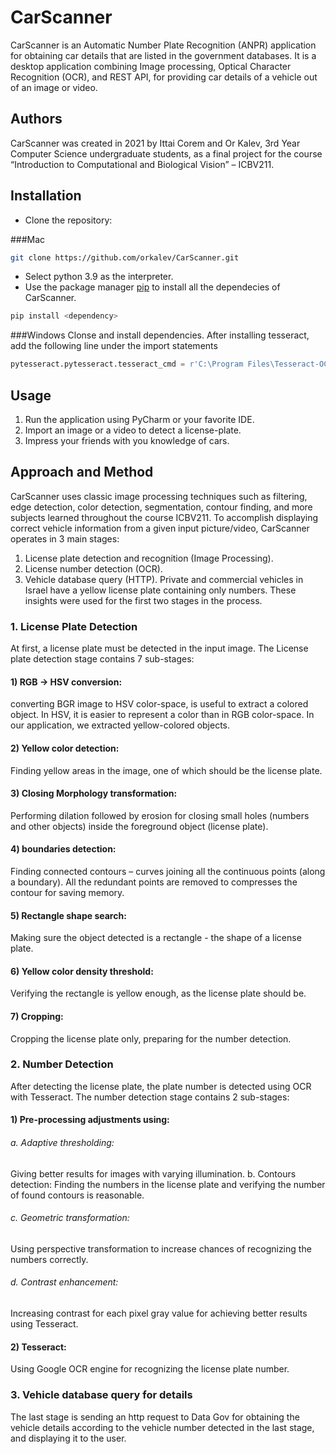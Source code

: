 # CarScanner
CarScanner is an Automatic Number Plate Recognition (ANPR) application for obtaining car details that are listed in the government databases. 
It is a desktop application combining Image processing, Optical Character Recognition (OCR), and REST API, for providing car details of a vehicle out of an image or video.

## Authors 
CarScanner was created in 2021 by Ittai Corem and Or Kalev, 3rd Year Computer Science undergraduate students, as a final project for the course “Introduction to Computational and Biological Vision” – ICBV211.


## Installation
- Clone the repository:

###Mac
```bash
git clone https://github.com/orkalev/CarScanner.git
```




- Select python 3.9 as the interpreter.
- Use the package manager [pip](https://pip.pypa.io/en/stable/) to install all the dependecies of CarScanner.


```bash
pip install <dependency>
```

###Windows
Clonse and install dependencies.
After installing tesseract, add the following line under the import statements
```python
pytesseract.pytesseract.tesseract_cmd = r'C:\Program Files\Tesseract-OCR\tesseract'
```
## Usage
1) Run the application using PyCharm or your favorite IDE.
2) Import an image or a video to detect a license-plate.
3) Impress your friends with you knowledge of cars.

## Approach and Method
CarScanner uses classic image processing techniques such as filtering, edge detection, color detection, segmentation, contour finding, and more subjects learned throughout the course ICBV211.
To accomplish displaying correct vehicle information from a given input picture/video, CarScanner operates in 3 main stages:
1) License plate detection and recognition (Image Processing).
2) License number detection (OCR).
3) Vehicle database query (HTTP).
Private and commercial vehicles in Israel have a yellow license plate containing only numbers. These insights were used for the first two stages in the process.

### 1. License Plate Detection
At first, a license plate must be detected in the input image.
The License plate detection stage contains 7 sub-stages:
#### 1) RGB -> HSV conversion:
converting BGR image to HSV color-space, is useful to extract a colored object. In HSV, it is easier to represent a color than in RGB color-space. In our application, we extracted yellow-colored objects.
#### 2) Yellow color detection:
Finding yellow areas in the image, one of which should be the license plate.
#### 3) Closing Morphology transformation:
Performing dilation followed by erosion for closing small holes (numbers and other objects) inside the foreground object (license plate).
#### 4) boundaries detection:
Finding connected contours – curves joining all the continuous points (along a boundary). All the redundant points are removed to compresses the contour for saving memory.
#### 5) Rectangle shape search:
Making sure the object detected is a rectangle - the shape of a license plate.
#### 6) Yellow color density threshold:
Verifying the rectangle is yellow enough, as the license plate should be.
#### 7) Cropping:
Cropping the license plate only, preparing for the number detection.


### 2. Number Detection
After detecting the license plate, the plate number is detected using OCR with Tesseract.
The number detection stage contains 2 sub-stages:
#### 1) Pre-processing adjustments using:
###### a. Adaptive thresholding:
Giving better results for images with varying illumination.
b. Contours detection:
Finding the numbers in the license plate and verifying the number of found contours is reasonable.
###### c. Geometric transformation:
Using perspective transformation to increase chances of recognizing the numbers correctly.
###### d. Contrast enhancement:
Increasing contrast for each pixel gray value for achieving better results using Tesseract.
#### 2) Tesseract:
Using Google OCR engine for recognizing the license plate number.
### 3. Vehicle database query for details
The last stage is sending an http request to Data Gov for obtaining the vehicle details according to the vehicle number detected in the last stage, and displaying it to the user.

